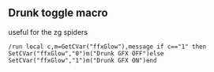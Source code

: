 ## Drunk toggle macro 
useful for the zg spiders
```
/run local c,m=GetCVar("ffxGlow"),message if c=="1" then SetCVar("ffxGlow","0")m("Drunk GFX OFF")else SetCVar("ffxGlow","1")m("Drunk GFX ON")end
```
